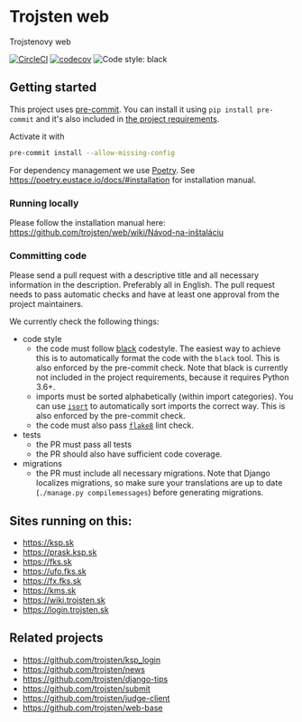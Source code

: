 Trojsten web
===

Trojstenovy web

[![CircleCI](https://circleci.com/gh/trojsten/web.svg?style=svg)](https://circleci.com/gh/trojsten/web)
[![codecov](https://codecov.io/gh/trojsten/web/branch/master/graph/badge.svg?token=t4kSkwFccG)](https://codecov.io/gh/trojsten/web)
![Code style: black](https://img.shields.io/badge/code%20style-black-000000.svg)

## Getting started

This project uses [pre-commit](https://pre-commit.com/).
You can install it using `pip install pre-commit` and it's also included in [the project requirements](https://github.com/trojsten/web/blob/master/requirements.txt).

Activate it with
```bash
pre-commit install --allow-missing-config
```

For dependency management we use [Poetry](https://poetry.eustace.io/). See https://poetry.eustace.io/docs/#installation for installation manual.

### Running locally

Please follow the installation manual here: https://github.com/trojsten/web/wiki/Návod-na-inštaláciu

### Committing code

Please send a pull request with a descriptive title and all necessary information in the description. Preferably all in English.
The pull request needs to pass automatic checks and have at least one approval from the project maintainers.

We currently check the following things:
- code style
  - the code must follow [black](https://github.com/python/black) codestyle. The easiest way to achieve this is to automatically format the code with the `black` tool. This is also enforced by the pre-commit check. Note that black is currently not included in the project requirements, because it requires Python 3.6+.
  - imports must be sorted alphabetically (within import categories). You can use [`isort`](https://github.com/timothycrosley/isort) to automatically sort imports the correct way. This is also enforced by the pre-commit check.
  - the code must also pass [`flake8`](http://flake8.pycqa.org/en/latest/) lint check.
- tests
  - the PR must pass all tests
  - the PR should also have sufficient code coverage.
- migrations
  - the PR must include all necessary migrations. Note that Django localizes migrations, so make sure your translations are up to date (`./manage.py compilemessages`) before generating migrations.

## Sites running on this:
- https://ksp.sk
- https://prask.ksp.sk
- https://fks.sk
- https://ufo.fks.sk
- https://fx.fks.sk
- https://kms.sk
- https://wiki.trojsten.sk
- https://login.trojsten.sk

## Related projects
- https://github.com/trojsten/ksp_login
- https://github.com/trojsten/news
- https://github.com/trojsten/django-tips
- https://github.com/trojsten/submit
- https://github.com/trojsten/judge-client
- https://github.com/trojsten/web-base
